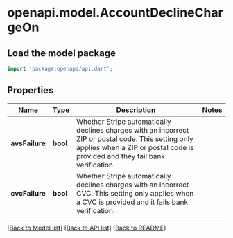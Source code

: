 # openapi.model.AccountDeclineChargeOn

## Load the model package
```dart
import 'package:openapi/api.dart';
```

## Properties
Name | Type | Description | Notes
------------ | ------------- | ------------- | -------------
**avsFailure** | **bool** | Whether Stripe automatically declines charges with an incorrect ZIP or postal code. This setting only applies when a ZIP or postal code is provided and they fail bank verification. | 
**cvcFailure** | **bool** | Whether Stripe automatically declines charges with an incorrect CVC. This setting only applies when a CVC is provided and it fails bank verification. | 

[[Back to Model list]](../README.md#documentation-for-models) [[Back to API list]](../README.md#documentation-for-api-endpoints) [[Back to README]](../README.md)


